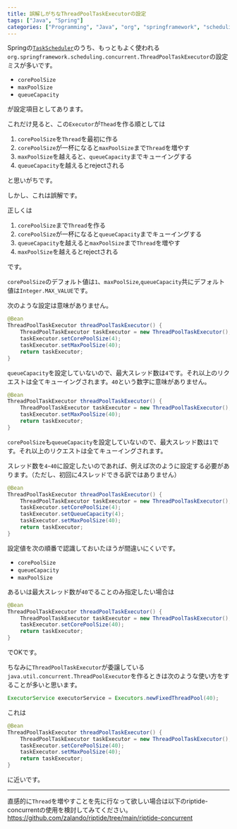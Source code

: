 ```yaml
---
title: 誤解しがちなThreadPoolTaskExecutorの設定
tags: ["Java", "Spring"]
categories: ["Programming", "Java", "org", "springframework", "scheduling", "concurrent"]
---
```



Springの[`TaskScheduler`](https://docs.spring.io/autorepo/docs/spring-framework/5.0.x/spring-framework-reference/integration.html#scheduling)のうち、もっともよく使われる`org.springframework.scheduling.concurrent.ThreadPoolTaskExecutor`の設定ミスが多いです。


* `corePoolSize`
* `maxPoolSize`
* `queueCapacity`

が設定項目としてあります。

これだけ見ると、この`Executor`が`Thead`を作る順としては

1. `corePoolSize`を`Thread`を最初に作る
2. `corePoolSize`が一杯になると`maxPoolSize`まで`Thread`を増やす
3. `maxPoolSize`を越えると、`queueCapacity`までキューイングする
4. `queueCapacity`を越えるとrejectされる

と思いがちです。

しかし、これは誤解です。

正しくは


1. `corePoolSize`まで`Thread`を作る
2. `corePoolSize`が一杯になると`queueCapacity`までキューイングする
3. `queueCapacity`を越えると`maxPoolSize`まで`Thread`を増やす
4. `maxPoolSize`を越えるとrejectされる

です。

`corePoolSize`のデフォルト値は`1`、`maxPoolSize`,`queueCapacity`共にデフォルト値は`Integer.MAX_VALUE`です。


次のような設定は意味がありません。


``` java
@Bean
ThreadPoolTaskExecutor threadPoolTaskExecutor() {
	ThreadPoolTaskExecutor taskExecutor = new ThreadPoolTaskExecutor();
	taskExecutor.setCorePoolSize(4);
	taskExecutor.setMaxPoolSize(40);
	return taskExecutor;
}
```

`queueCapacity`を設定していないので、最大スレッド数は`4`です。それ以上のリクエストは全てキューイングされます。`40`という数字に意味がありません。

``` java
@Bean
ThreadPoolTaskExecutor threadPoolTaskExecutor() {
	ThreadPoolTaskExecutor taskExecutor = new ThreadPoolTaskExecutor();
	taskExecutor.setMaxPoolSize(40);
	return taskExecutor;
}
```

`corePoolSize`も`queueCapacity`を設定していないので、最大スレッド数は`1`です。それ以上のリクエストは全てキューイングされます。


スレッド数を`4`-`40`に設定したいのであれば、例えば次のように設定する必要があります。（ただし、初回に4スレッドできる訳ではありません）

``` java
@Bean
ThreadPoolTaskExecutor threadPoolTaskExecutor() {
	ThreadPoolTaskExecutor taskExecutor = new ThreadPoolTaskExecutor();
	taskExecutor.setCorePoolSize(4);
	taskExecutor.setQueueCapacity(4);
	taskExecutor.setMaxPoolSize(40);
	return taskExecutor;
}
```

設定値を次の順番で認識しておいたほうが間違いにくいです。

* `corePoolSize`
* `queueCapacity`
* `maxPoolSize`

あるいは最大スレッド数が`40`でることのみ指定したい場合は

``` java
@Bean
ThreadPoolTaskExecutor threadPoolTaskExecutor() {
	ThreadPoolTaskExecutor taskExecutor = new ThreadPoolTaskExecutor();
	taskExecutor.setCorePoolSize(40);
	return taskExecutor;
}
```

でOKです。




ちなみに`ThreadPoolTaskExecutor`が委譲している`java.util.concurrent.ThreadPoolExecutor`を作るときは次のような使い方をすることが多いと思います。


``` java
ExecutorService executorService = Executors.newFixedThreadPool(40);
```

これは

``` java
@Bean
ThreadPoolTaskExecutor threadPoolTaskExecutor() {
	ThreadPoolTaskExecutor taskExecutor = new ThreadPoolTaskExecutor();
	taskExecutor.setCorePoolSize(40);
	taskExecutor.setMaxPoolSize(40);
	return taskExecutor;
}
```

に近いです。


---

直感的に`Thread`を増やすことを先に行なって欲しい場合は以下のriptide-concurrentの使用を検討してみてください。<br>
https://github.com/zalando/riptide/tree/main/riptide-concurrent


